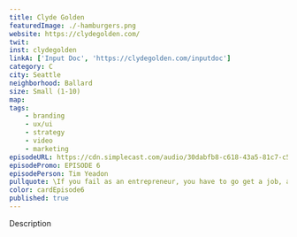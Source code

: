 ```yaml
---
title: Clyde Golden
featuredImage: ./-hamburgers.png
website: https://clydegolden.com/
twit: 
inst: clydegolden
linkA: ['Input Doc', 'https://clydegolden.com/inputdoc']
category: C
city: Seattle
neighborhood: Ballard
size: Small (1-10)
map: 
tags:
    - branding
    - ux/ui
    - strategy
    - video
    - marketing
episodeURL: https://cdn.simplecast.com/audio/30dabfb8-c618-43a5-81c7-c5c83750983a/episodes/7caad909-7961-4562-ba8f-4b7b86e22696/audio/473b8b14-34bb-4f9a-9778-9a67c52c5e04/default_tc.mp3
episodePromo: EPISODE 6
episodePerson: Tim Yeadon
pullquote: \If you fail as an entrepreneur, you have to go get a job, and it's not that scary because you already don't have a job.\
color: cardEpisode6
published: true
---
```


Description
